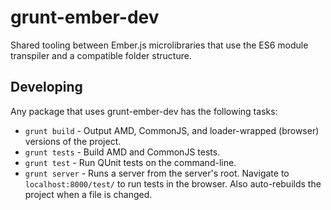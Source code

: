 # grunt-ember-dev

Shared tooling between Ember.js microlibraries that use the ES6 module transpiler and a compatible folder structure.

## Developing

Any package that uses grunt-ember-dev has the following tasks:

* `grunt build` - Output AMD, CommonJS, and loader-wrapped (browser) versions of the project.
* `grunt tests` - Build AMD and CommonJS tests.
* `grunt test` - Run QUnit tests on the command-line.
* `grunt server` - Runs a server from the server's root. Navigate to `localhost:8000/test/` to run tests in the browser. Also auto-rebuilds the project when a file is changed.
